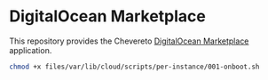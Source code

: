 # DigitalOcean Marketplace

This repository provides the Chevereto [DigitalOcean Marketplace](https://github.com/digitalocean/marketplace-partners) application.

```sh
chmod +x files/var/lib/cloud/scripts/per-instance/001-onboot.sh
```
